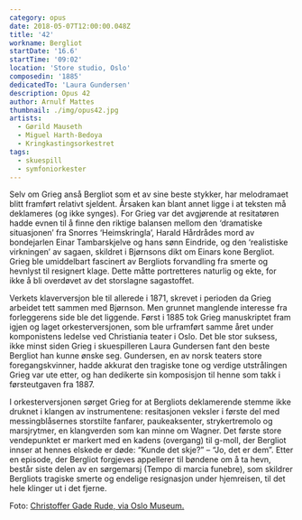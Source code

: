 ```yaml
---
category: opus
date: 2018-05-07T12:00:00.048Z
title: '42'
workname: Bergliot
startDate: '16.6'
startTime: '09:02'
location: 'Store studio, Oslo'
composedin: '1885'
dedicatedTo: 'Laura Gundersen'
description: Opus 42
author: Arnulf Mattes
thumbnail: ./img/opus42.jpg
artists:
  - Gørild Mauseth
  - Miguel Harth-Bedoya
  - Kringkastingsorkestret
tags:
  - skuespill
  - symfoniorkester
---
```

Selv om Grieg anså Bergliot som et av sine beste stykker, har melodramaet blitt framført relativt sjeldent. Årsaken kan blant annet ligge i at teksten må deklameres (og ikke synges). For Grieg var det avgjørende at resitatøren hadde evnen til å finne den riktige balansen mellom den ‘dramatiske situasjonen’ fra Snorres ‘Heimskringla’, Harald Hårdrådes mord av bondejarlen Einar Tambarskjelve og hans sønn Eindride, og den ‘realistiske virkningen’ av sagaen, skildret i Bjørnsons dikt om Einars kone Bergliot. Grieg ble umiddelbart fascinert av Bergliots forvandling fra smerte og hevnlyst til resignert klage. Dette måtte portretteres naturlig og ekte, for ikke å bli overdøvet av det storslagne sagastoffet.

Verkets klaverversjon ble til allerede i 1871, skrevet i perioden da Grieg arbeidet tett sammen med Bjørnson. Men grunnet manglende interesse fra forleggerens side ble det liggende. Først i 1885 tok Grieg manuskriptet fram igjen og laget orkesterversjonen, som ble urframført samme året under komponistens ledelse ved Christiania teater i Oslo. Det ble stor suksess, ikke minst siden Grieg i skuespilleren Laura Gundersen fant den beste Bergliot han kunne ønske seg. Gundersen, en av norsk teaters store foregangskvinner, hadde akkurat den tragiske tone og verdige utstrålingen Grieg var ute etter, og han dedikerte sin komposisjon til henne som takk i førsteutgaven fra 1887.

I orkesterversjonen sørget Grieg for at Bergliots deklamerende stemme ikke druknet i klangen av instrumentene: resitasjonen veksler i første del med messingblåsernes storstilte fanfarer, paukeaksenter, strykertremolo og marsjrytmer, en klangverden som kan minne om Wagner. Det første store vendepunktet er markert med en kadens (overgang) til g-moll, der Bergliot innser at hennes elskede er døde: “Kunde det skje?” – “Jo, det er dem”. Etter en episode, der Bergliot forgjeves appellerer til bøndene om å ta hevn, består siste delen av en sørgemarsj (Tempo di marcia funebre), som skildrer Bergliots tragiske smerte og endelige resignasjon under hjemreisen, til det hele klinger ut i det fjerne.

Foto: <a href="https://digitaltmuseum.no/011014339156/laura-gundersen" target="_blank">Christoffer Gade Rude, via Oslo Museum.</a>
